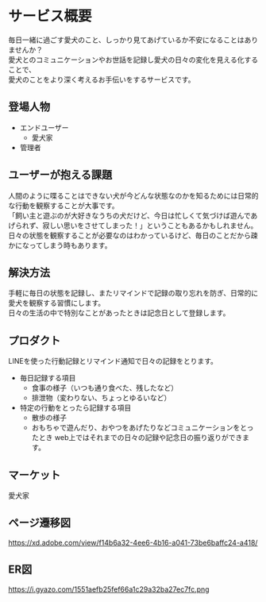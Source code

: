 # サービス概要
毎日一緒に過ごす愛犬のこと、しっかり見てあげているか不安になることはありませんか？  
愛犬とのコミュニケーションやお世話を記録し愛犬の日々の変化を見える化することで、  
愛犬のことをより深く考えるお手伝いをするサービスです。  

## 登場人物
* エンドユーザー
  * 愛犬家
* 管理者

## ユーザーが抱える課題
人間のように喋ることはできない犬が今どんな状態なのかを知るためには日常的な行動を観察することが大事です。  
「飼い主と遊ぶのが大好きなうちの犬だけど、今日は忙しくて気づけば遊んであげられず、寂しい思いをさせてしまった！」ということもあるかもしれません。  
日々の状態を観察することが必要なのはわかっているけど、毎日のことだから疎かになってしまう時もあります。  

## 解決方法
手軽に毎日の状態を記録し、またリマインドで記録の取り忘れを防ぎ、日常的に愛犬を観察する習慣にします。  
日々の生活の中で特別なことがあったときは記念日として登録します。  

## プロダクト
LINEを使った行動記録とリマインド通知で日々の記録をとります。
* 毎日記録する項目
  * 食事の様子（いつも通り食べた、残したなど）
  * 排泄物（変わりない、ちょっとゆるいなど）
* 特定の行動をとったら記録する項目
  * 散歩の様子
  * おもちゃで遊んだり、おやつをあげたりなどコミュニケーションをとったとき
web上ではそれまでの日々の記録や記念日の振り返りができます。

## マーケット
愛犬家

## ページ遷移図
https://xd.adobe.com/view/f14b6a32-4ee6-4b16-a041-73be6baffc24-a418/

## ER図
https://i.gyazo.com/1551aefb25fef66a1c29a32ba27ec7fc.png
